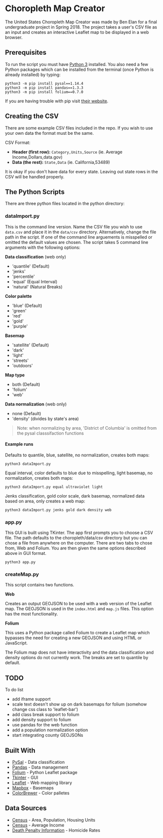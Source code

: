 # Choropleth Map Creator

The United States Choropleth Map Creator was made by Ben Elan for a final undergraduate project in Spring 2018. The project takes a user's CSV file as an input and creates an interactive Leaflet map to be displayed in a web browser.

## Prerequisites

To run the script you must have [Python 3](https://www.python.org/downloads/) installed. You also need a few Python packages which can be installed from the terminal (once Python is already installed) by typing:

```
python3 -m pip install pysal==1.14.4
python3 -m pip install pandas==1.3.3
python3 -m pip install folium==0.7.0
```
If you are having trouble with pip visit [their website](https://packaging.python.org/tutorials/installing-packages/).

## Creating the CSV

There are some example CSV files included in the repo. If you wish to use your own data the format must be the same.

CSV Format:
* __Header (first row):__
`Category,Units,Source` (ie. Average Income,Dollars,data.gov)
* __Data (the rest):__
`State,Data` (ie. California,53489)

It is okay if you don't have data for every state. Leaving out state rows in the CSV will be handled properly.

## The Python Scripts

There are three python files located in the python directory:

### __dataImport.py__

This is the command line version. Name the CSV file you wish to use `data.csv` and place it in the `data/csv` directory. Alternatively, change the file path in the script. If one of the command line arguements is misspelled or omitted the default values are chosen. The script takes 5 command line arguments with the following options:

__Data classification__ (web only)
* 'quantile' (Default)
* 'jenks'
* 'percentile'
* 'equal' (Equal Interval)
* 'natural' (Natural Breaks)

__Color palette__
* 'blue' (Default)
* 'green'
* 'red'
* 'gold' 
* 'purple'

__Basemap__
* 'satellite' (Default)
* 'dark'
* 'light'
* 'streets' 
* 'outdoors'

__Map type__
* both (Default)
* 'folium'
* 'web'

__Data normalization__ (web only)
* none (Default)
* 'density' (divides by state's area)

> Note: when normalizing by area, 'District of Columbia' is omitted from the pysal classsifaction functions

#### Example runs
Defaults to quantile, blue, satellite, no normalization, creates both maps:
```
python3 dataImport.py
```
Equal interval, color defaults to blue due to misspelling, light basemap, no normalization, creates both maps:
```
python3 dataImport.py equal ultraviolet light
```
Jenks classification, gold color scale, dark basemap, normalized data based on area, only creates a web map:
```
python3 dataImport.py jenks gold dark density web
```

### __app.py__

This GUI is built using TKinter. The app first prompts you to choose a CSV file. The path defaults to the choropleth/data/csv directory but you can chose a file from anywhere on the computer. There are two tabs to chose from, Web and Folium. You are then given the same options described above in GUI format.
````
python3 app.py
````

### __createMap.py__
This script contains two functions. 

__Web__

Creates an output GEOJSON to be used with a web version of the Leaflet map. The GEOJSON is used in the `index.html` and `map.js` files. This option has the most functionality.

__Folium__

This uses a Python package called Folium to create a Leaflet map which bypasses the need for creating a new GEOJSON and using HTML or JavaScript. 

The Folium map does not have interactivity and the data classification and density options do not currently work. The breaks are set to quantile by default. 


## TODO
To do list
* add iframe support
* scale text doesn't show up on dark basemaps for folium (somehow change css class to 'leaflet-bar')
* add class break support to folium
* add density support to folium
* use pandas for the web function
* add a population normalization option
* start integrating county GEOJSONs


## Built With

* [PySal](https://pysal.org/pysal/) - Data classification
* [Pandas](https://pandas.pydata.org/) - Data management
* [Folium](https://python-visualization.github.io/folium/) - Python Leaflet package
* [Tkinter](https://wiki.python.org/moin/TkInter) - GUI
* [Leaflet](http://leafletjs.com/) - Web mapping library
* [Mapbox](https://www.mapbox.com/maps/) - Basemaps
* [ColorBrewer](https://colorbrewer2.org) - Color palletes


## Data Sources

* [Census](https://factfinder.census.gov/faces/tableservices/jsf/pages/productview.xhtml?pid=DEC_10_SF1_GCTPH1.US01PR&prodType=table45538) - Area, Population, Housing Units
* [Census](https://factfinder.census.gov/bkmk/table/1.0/en/ACS/11_1YR/R1901.US01PRF) - Average Income
* [Death Penalty Information](https://deathpenaltyinfo.org/murder-rates-nationally-and-state) - Homicide Rates
